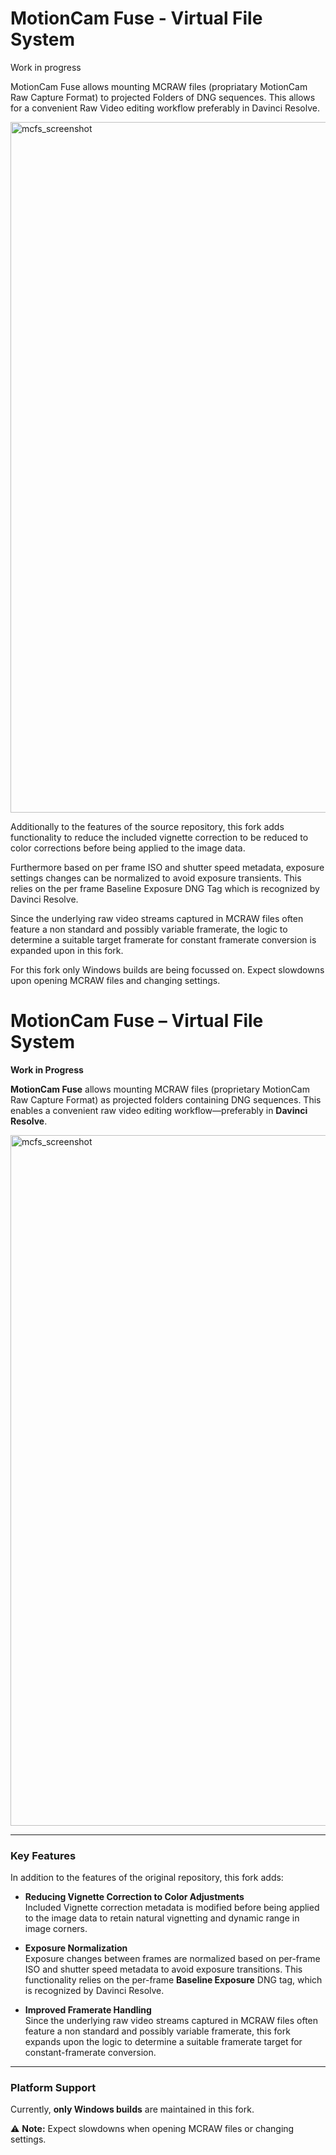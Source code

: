 # MotionCam Fuse - Virtual File System

Work in progress

MotionCam Fuse allows mounting MCRAW files (propriatary MotionCam Raw Capture Format) to projected Folders of DNG sequences. This allows for a convenient Raw Video editing workflow preferably in Davinci Resolve.

<img width="800" height="1105" alt="mcfs_screenshot" src="https://github.com/user-attachments/assets/a2ca5952-dd60-45a2-bbaa-189aeb9df632" />

Additionally to the features of the source repository, this fork adds functionality to reduce the included vignette correction to be reduced to color corrections before being applied to the image data. 

Furthermore based on per frame ISO and shutter speed metadata, exposure settings changes can be normalized to avoid exposure transients. This relies on the per frame Baseline Exposure DNG Tag which is recognized by Davinci Resolve. 

Since the underlying raw video streams captured in MCRAW files often feature a non standard and possibly variable framerate, the logic to determine a suitable target framerate for constant framerate conversion is expanded upon in this fork. 


For this fork only Windows builds are being focussed on. Expect slowdowns upon opening MCRAW files and changing settings.



# MotionCam Fuse – Virtual File System

**Work in Progress**

**MotionCam Fuse** allows mounting MCRAW files (proprietary MotionCam Raw Capture Format) as projected folders containing DNG sequences. This enables a convenient raw video editing workflow—preferably in **Davinci Resolve**.

<img width="800" height="1105" alt="mcfs_screenshot" src="https://github.com/user-attachments/assets/d702885d-a24f-4444-8c0f-2104c7a016f8" />

---

### Key Features

In addition to the features of the original repository, this fork adds:

- **Reducing Vignette Correction to Color Adjustments**  
  Included Vignette correction metadata is modified before being applied to the image data to retain natural vignetting and dynamic range in image corners.

- **Exposure Normalization**  
  Exposure changes between frames are normalized based on per-frame ISO and shutter speed metadata to avoid exposure transitions. This functionality relies on the per-frame **Baseline Exposure** DNG tag, which is recognized by Davinci Resolve.

- **Improved Framerate Handling**  
  Since the underlying raw video streams captured in MCRAW files often feature a non standard and possibly variable framerate, this fork expands upon the logic to determine a suitable framerate target for constant-framerate conversion.

---

### Platform Support

Currently, **only Windows builds** are maintained in this fork.

⚠️ **Note:** Expect slowdowns when opening MCRAW files or changing settings.
